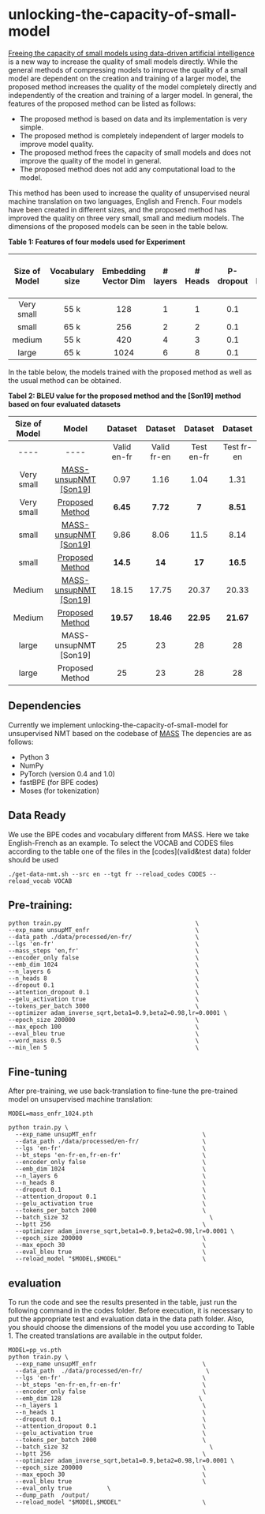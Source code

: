 # unlocking-the-capacity-of-small-model
[Freeing the capacity of small models using data-driven artificial intelligence](https://drive.google.com/file/d/18jCoEWIwnN_nJZTOjDdEzjtKT_r8zs5O/view?usp=drive_link) is a new way to increase the quality of small models directly.
While the general methods of compressing models to improve the quality of a small model are dependent on the creation and training of a larger model, the proposed method increases the quality of the model completely directly and independently of the creation and training of a larger model.
In general, the features of the proposed method can be listed as follows:
+ The proposed method is based on data and its implementation is very simple.
+ The proposed method is completely independent of larger models to improve model quality.
+ The proposed method frees the capacity of small models and does not improve the quality of the model in general.
+ The proposed method does not add any computational load to the model.

This method has been used to increase the quality of unsupervised neural machine translation on two languages, English and French. Four models have been created in different sizes, and the proposed method has improved the quality on three very small, small and medium models. The dimensions of the proposed models can be seen in the table below.

**Table 1: Features of four models used for Experiment**

| Size of Model  | Vocabulary size | Embedding Vector Dim | # layers  | # Heads | P-dropout    | Input output Embedding Sharing  | # Model parameters |
| :-------------: | :-------------: | :-------------: | :-------------: |:-------------: | :-------------: | :-------------: | :-------------: |
| Very small  |55 k   |128  | 1  |1  | 0.1  | yes  | 15.5M  | 
| small       | 65 k  |256  | 2  |2  |  0.1 | yes  | 41.5 M  | 
| medium      | 55 k  |420  | 4  |3  | 0.1  | yes  | 70.7 M| 
| large       | 65 k  |1024 | 6  |8  | 0.1  | yes  | 314.3 M  |
					
In the table below, the models trained with the proposed method as well as the usual method can be obtained.

**Tabel 2: BLEU value for the proposed method and the [Son19] method based on four evaluated datasets**

| Size of Model  | Model | Dataset | Dataset  | Dataset | Dataset |
| :-------------: | :-------------: | :-------------: | :-------------: |:-------------: | :-------------: |
| ----  | ---- | Valid en-fr |	Valid fr-en |	Test en-fr |	Test fr-en |
| Very small | [MASS-unsupNMT [Son19]](https://drive.google.com/file/d/1zMWUNMP_1cOSms64SeMhIRhiwJFVUd3g/view?usp=drive_link) | 0.97  | 1.16  | 1.04  |  1.31    |
| Very small | [Proposed Method](https://drive.google.com/file/d/1gms0fVEpcQssLKY5PRV62I7qzhOdoVFv/view?usp=drive_link) |  **6.45** | **7.72**  | **7**   |  **8.51**    |
|      small | [MASS-unsupNMT [Son19]](https://drive.google.com/file/d/1t2ArfzUB7CMTA1kDi5uDxXswF5PXosEq/view?usp=drive_link) | 9.86   |	8.06 |	11.5 |	8.14    |
|      small | [Proposed Method](https://drive.google.com/file/d/1VtXX5jR_s3JPhBk9mZQ8qmKDCQc9vrsW/view?usp=drive_link) |  **14.5**| **14**	|**17**	|**16.5**   |
|     Medium | [MASS-unsupNMT [Son19]](https://drive.google.com/file/d/1vvHbsQMmz5RtT3yv1r08bdMNnLI8izki/view?usp=drive_link) | 18.15	|17.75	|20.37	|20.33  |
|     Medium | [Proposed Method](https://drive.google.com/file/d/131Ka5jTGOxrBcVW0jLddqkej2-TVoEpi/view?usp=drive_link) |  **19.57**|**18.46**| **22.95**| **21.67** |
|     large  | MASS-unsupNMT [Son19] | 25	|23	|28	|28     |
|      large | Proposed Method       | 25	|23	|28	|28     |

## Dependencies
Currently we implement unlocking-the-capacity-of-small-model for unsupervised NMT based on the codebase of [MASS](https://github.com/microsoft/MASS) The depencies are as follows:

+ Python 3
+ NumPy
+ PyTorch (version 0.4 and 1.0)
+ fastBPE (for BPE codes)
+ Moses (for tokenization)

## Data Ready
We use the BPE codes and vocabulary different from MASS. Here we take English-French as an example.
To select the VOCAB and CODES files according to the table one of the files in the [codes](valid&test data) folder should be used

```
./get-data-nmt.sh --src en --tgt fr --reload_codes CODES --reload_vocab VOCAB

```

## Pre-training:
```
python train.py                                      \
--exp_name unsupMT_enfr                              \
--data_path ./data/processed/en-fr/                  \
--lgs 'en-fr'                                        \
--mass_steps 'en,fr'                                 \
--encoder_only false                                 \
--emb_dim 1024                                       \
--n_layers 6                                         \
--n_heads 8                                          \
--dropout 0.1                                        \
--attention_dropout 0.1                              \
--gelu_activation true                               \
--tokens_per_batch 3000                              \
--optimizer adam_inverse_sqrt,beta1=0.9,beta2=0.98,lr=0.0001 \
--epoch_size 200000                                  \
--max_epoch 100                                      \
--eval_bleu true                                     \
--word_mass 0.5                                      \
--min_len 5                                          \
```

## Fine-tuning
After pre-training, we use back-translation to fine-tune the pre-trained model on unsupervised machine translation:

```
MODEL=mass_enfr_1024.pth

python train.py \
  --exp_name unsupMT_enfr                              \
  --data_path ./data/processed/en-fr/                  \
  --lgs 'en-fr'                                        \
  --bt_steps 'en-fr-en,fr-en-fr'                       \
  --encoder_only false                                 \
  --emb_dim 1024                                       \
  --n_layers 6                                         \
  --n_heads 8                                          \
  --dropout 0.1                                        \
  --attention_dropout 0.1                              \
  --gelu_activation true                               \
  --tokens_per_batch 2000                              \
  --batch_size 32	                                     \
  --bptt 256                                           \
  --optimizer adam_inverse_sqrt,beta1=0.9,beta2=0.98,lr=0.0001 \
  --epoch_size 200000                                  \
  --max_epoch 30                                       \
  --eval_bleu true                                     \
  --reload_model "$MODEL,$MODEL"                       \
```

## evaluation


To run the code and see the results presented in the table, just run the following command in the codes folder. Before execution, it is necessary to put the appropriate test and evaluation data in the data path folder. Also, you should choose the dimensions of the model you use according to Table 1. The created translations are available in the output folder.

```
MODEL=pp_vs.pth
python train.py \
  --exp_name unsupMT_enfr                              \
  --data_path  ./data/processed/en-fr/                  \
  --lgs 'en-fr'                                        \
  --bt_steps 'en-fr-en,fr-en-fr'                       \
  --encoder_only false                                 \
  --emb_dim 128                                       \
  --n_layers 1                                         \
  --n_heads 1                                          \
  --dropout 0.1                                        \
  --attention_dropout 0.1                              \
  --gelu_activation true                               \
  --tokens_per_batch 2000                              \
  --batch_size 32	                                     \
  --bptt 256                                           \
  --optimizer adam_inverse_sqrt,beta1=0.9,beta2=0.98,lr=0.0001 \
  --epoch_size 200000                                  \
  --max_epoch 30                                       \
  --eval_bleu true                                     \
  --eval_only true			\
  --dump_path  /output/ 
  --reload_model "$MODEL,$MODEL"                       \
```



